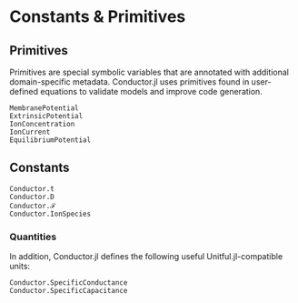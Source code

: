 # Constants & Primitives

## Primitives

Primitives are special symbolic variables that are annotated with additional domain-specific
metadata. Conductor.jl uses primitives found in user-defined equations to validate models
and improve code generation.

```@docs
MembranePotential
ExtrinsicPotential
IonConcentration
IonCurrent
EquilibriumPotential
```

## Constants

```@docs
Conductor.t
Conductor.D
Conductor.ℱ
Conductor.IonSpecies
```
### Quantities

In addition, Conductor.jl defines the following useful Unitful.jl-compatible units:

```@docs
Conductor.SpecificConductance
Conductor.SpecificCapacitance
```
